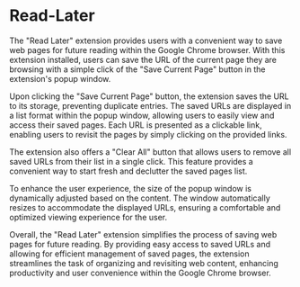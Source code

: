 # Read-Later

The "Read Later" extension provides users with a convenient way to save web pages for future reading within the Google Chrome browser. With this extension installed, users can save the URL of the current page they are browsing with a simple click of the "Save Current Page" button in the extension's popup window.

Upon clicking the "Save Current Page" button, the extension saves the URL to its storage, preventing duplicate entries. The saved URLs are displayed in a list format within the popup window, allowing users to easily view and access their saved pages. Each URL is presented as a clickable link, enabling users to revisit the pages by simply clicking on the provided links.

The extension also offers a "Clear All" button that allows users to remove all saved URLs from their list in a single click. This feature provides a convenient way to start fresh and declutter the saved pages list.

To enhance the user experience, the size of the popup window is dynamically adjusted based on the content. The window automatically resizes to accommodate the displayed URLs, ensuring a comfortable and optimized viewing experience for the user.

Overall, the "Read Later" extension simplifies the process of saving web pages for future reading. By providing easy access to saved URLs and allowing for efficient management of saved pages, the extension streamlines the task of organizing and revisiting web content, enhancing productivity and user convenience within the Google Chrome browser.
